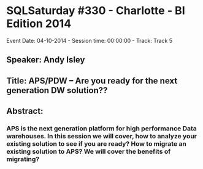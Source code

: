 # SQLSaturday #330 - Charlotte - BI Edition 2014
Event Date: 04-10-2014 - Session time: 00:00:00 - Track: Track 5
## Speaker: Andy Isley
## Title: APS/PDW – Are you ready for the next generation DW solution??
## Abstract:
### APS is the next generation platform for high performance Data warehouses.  In this session we will cover, how to analyze your existing solution to see if you are ready?   How to migrate an existing solution to APS?  We will cover the benefits of migrating?
